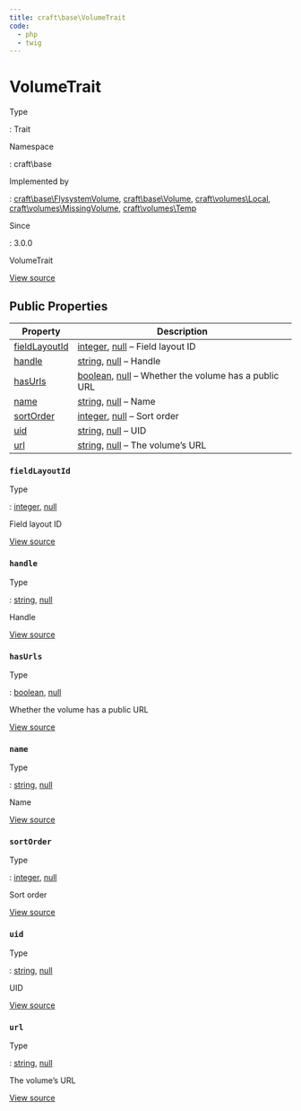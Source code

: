 ```yaml
---
title: craft\base\VolumeTrait
code:
  - php
  - twig
---
```


# VolumeTrait

Type

:   Trait

Namespace

:   craft\base

Implemented by

:   [craft\base\FlysystemVolume](craft-base-flysystemvolume.md), [craft\base\Volume](craft-base-volume.md), [craft\volumes\Local](craft-volumes-local.md), [craft\volumes\MissingVolume](craft-volumes-missingvolume.md), [craft\volumes\Temp](craft-volumes-temp.md)

Since

:   3.0.0



VolumeTrait





[View source](https://github.com/craftcms/cms/blob/master/src/base/VolumeTrait.php)


## Public Properties

| Property                                                 | Description
| -------------------------------------------------------- | ----------------------------------------------------------------------------------------------------------------------------------
| [fieldLayoutId](craft-base-volumetrait.md#fieldlayoutid) | [integer](http://php.net/language.types.integer), [null](http://php.net/language.types.null) – Field layout ID
| [handle](craft-base-volumetrait.md#handle)               | [string](http://php.net/language.types.string), [null](http://php.net/language.types.null) – Handle
| [hasUrls](craft-base-volumetrait.md#hasurls)             | [boolean](http://php.net/language.types.boolean), [null](http://php.net/language.types.null) – Whether the volume has a public URL
| [name](craft-base-volumetrait.md#name)                   | [string](http://php.net/language.types.string), [null](http://php.net/language.types.null) – Name
| [sortOrder](craft-base-volumetrait.md#sortorder)         | [integer](http://php.net/language.types.integer), [null](http://php.net/language.types.null) – Sort order
| [uid](craft-base-volumetrait.md#uid)                     | [string](http://php.net/language.types.string), [null](http://php.net/language.types.null) – UID
| [url](craft-base-volumetrait.md#url)                     | [string](http://php.net/language.types.string), [null](http://php.net/language.types.null) – The volume’s URL

### `fieldLayoutId`



Type

:   [integer](http://php.net/language.types.integer), [null](http://php.net/language.types.null)



Field layout ID



[View source](https://github.com/craftcms/cms/blob/master/src/base/VolumeTrait.php#L46)



### `handle`



Type

:   [string](http://php.net/language.types.string), [null](http://php.net/language.types.null)



Handle



[View source](https://github.com/craftcms/cms/blob/master/src/base/VolumeTrait.php#L26)



### `hasUrls`



Type

:   [boolean](http://php.net/language.types.boolean), [null](http://php.net/language.types.null)



Whether the volume has a public URL



[View source](https://github.com/craftcms/cms/blob/master/src/base/VolumeTrait.php#L31)



### `name`



Type

:   [string](http://php.net/language.types.string), [null](http://php.net/language.types.null)



Name



[View source](https://github.com/craftcms/cms/blob/master/src/base/VolumeTrait.php#L21)



### `sortOrder`



Type

:   [integer](http://php.net/language.types.integer), [null](http://php.net/language.types.null)



Sort order



[View source](https://github.com/craftcms/cms/blob/master/src/base/VolumeTrait.php#L41)



### `uid`



Type

:   [string](http://php.net/language.types.string), [null](http://php.net/language.types.null)



UID



[View source](https://github.com/craftcms/cms/blob/master/src/base/VolumeTrait.php#L51)



### `url`



Type

:   [string](http://php.net/language.types.string), [null](http://php.net/language.types.null)



The volume’s URL



[View source](https://github.com/craftcms/cms/blob/master/src/base/VolumeTrait.php#L36)













